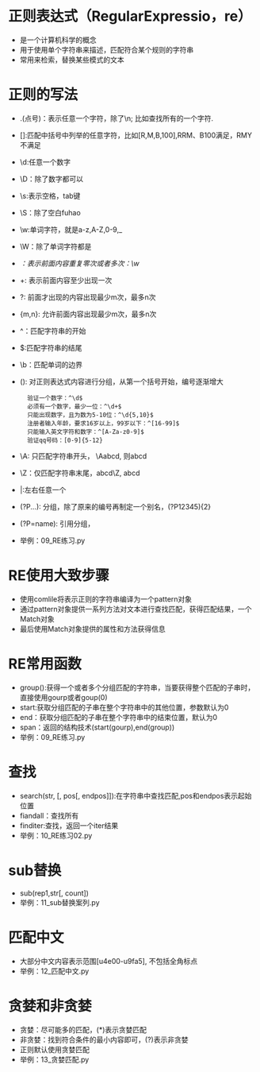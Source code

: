 # 正则表达式（RegularExpressio，re）
- 是一个计算机科学的概念
- 用于使用单个字符串来描述，匹配符合某个规则的字符串
- 常用来检索，替换某些模式的文本

# 正则的写法
- .(点号)：表示任意一个字符，除了\n; 比如查找所有的一个字符\.
- []:匹配中括号中列举的任意字符，比如[R,M,B,100],RRM、B100满足，RMY不满足
- \d:任意一个数字
- \D：除了数字都可以
- \s:表示空格，tab键
- \S：除了空白fuhao
- \w:单词字符，就是a-z,A-Z,0-9,_
- \W：除了单词字符都是
- *：表示前面内容重复零次或者多次：\w*
- +: 表示前面内容至少出现一次
- ?: 前面才出现的内容出现最少m次，最多n次
- {m,n}: 允许前面内容出现最少m次，最多n次
- ^：匹配字符串的开始
- $:匹配字符串的结尾
- \b：匹配单词的边界
- (): 对正则表达式内容进行分组，从第一个括号开始，编号逐渐增大
        
        验证一个数字：^\d$
        必须有一个数字，最少一位：^\d+$
        只能出现数字，且为数为5-10位：^\d{5,10}$
        注册者输入年龄，要求16岁以上，99岁以下：^[16-99]$
        只能输入英文字符和数字：^[A-Za-z0-9]$
        验证qq号码：[0-9]{5-12}
        
- \A: 只匹配字符串开头， \Aabcd, 则abcd
- \Z：仅匹配字符串末尾，abcd\Z, abcd
- |:左右任意一个
- (?P<name>...): 分组，除了原来的编号再制定一个别名，(?P<id>12345){2}
- (?P=name): 引用分组，                                      
- 举例：09_RE练习.py

 # RE使用大致步骤
- 使用comlile将表示正则的字符串编译为一个pattern对象
- 通过pattern对象提供一系列方法对文本进行查找匹配，获得匹配结果，一个Match对象
- 最后使用Match对象提供的属性和方法获得信息

# RE常用函数
- group():获得一个或者多个分组匹配的字符串，当要获得整个匹配的子串时，直接使用gourp或者goup(0)
- start:获取分组匹配的子串在整个字符串中的其他位置，参数默认为0
- end：获取分组匹配的子串在整个字符串中的结束位置，默认为0
- span：返回的结构技术(start(gourp),end(group))       
- 举例：09_RE练习.py

# 查找
- search(str, [, pos[, endpos]]):在字符串中查找匹配,pos和endpos表示起始位置
- fiandall：查找所有
- finditer:查找，返回一个iter结果
- 举例：10_RE练习02.py

# sub替换
- sub(rep1,str[, count])
- 举例：11_sub替换案列.py 

# 匹配中文
- 大部分中文内容表示范围[u4e00-u9fa5], 不包括全角标点
- 举例：12_匹配中文.py 

# 贪婪和非贪婪
- 贪婪：尽可能多的匹配，(*)表示贪婪匹配
- 非贪婪：找到符合条件的最小内容即可，(?)表示非贪婪
- 正则默认使用贪婪匹配
- 举例：13_贪婪匹配.py
